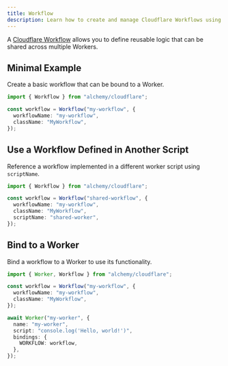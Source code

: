```yaml
---
title: Workflow
description: Learn how to create and manage Cloudflare Workflows using Alchemy to orchestrate and automate tasks.
---
```


A [Cloudflare Workflow](https://developers.cloudflare.com/workers/configuration/workflows/) allows you to define reusable logic that can be shared across multiple Workers.

## Minimal Example

Create a basic workflow that can be bound to a Worker.

```ts
import { Workflow } from "alchemy/cloudflare";

const workflow = Workflow("my-workflow", {
  workflowName: "my-workflow",
  className: "MyWorkflow",
});
```

## Use a Workflow Defined in Another Script

Reference a workflow implemented in a different worker script using `scriptName`.

```ts
import { Workflow } from "alchemy/cloudflare";

const workflow = Workflow("shared-workflow", {
  workflowName: "my-workflow",
  className: "MyWorkflow",
  scriptName: "shared-worker",
});
```

## Bind to a Worker

Bind a workflow to a Worker to use its functionality.

```ts
import { Worker, Workflow } from "alchemy/cloudflare";

const workflow = Workflow("my-workflow", {
  workflowName: "my-workflow",
  className: "MyWorkflow",
});

await Worker("my-worker", {
  name: "my-worker",
  script: "console.log('Hello, world!')",
  bindings: {
    WORKFLOW: workflow,
  },
});
```
